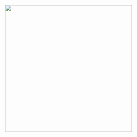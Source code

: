 <p align="center">
  <img src="https://github.com/user-attachments/assets/d734e033-2c0b-4f7c-880e-281b88c0dfaf"width="400">
</p>




